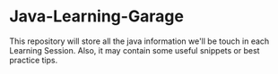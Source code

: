 # Java-Learning-Garage
This repository will store all the java information we'll be touch in each Learning Session. Also, it may contain some useful snippets or best practice tips. 
